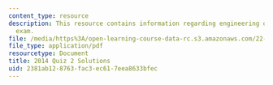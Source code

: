 ```yaml
---
content_type: resource
description: This resource contains information regarding engineering of nuclear reactors
  exam.
file: /media/https%3A/open-learning-course-data-rc.s3.amazonaws.com/22-312-engineering-of-nuclear-reactors-fall-2015/2381ab128763fac3ec617eea8633bfec_MIT22_312F15_quiz2_2014Sol.pdf
file_type: application/pdf
resourcetype: Document
title: 2014 Quiz 2 Solutions
uid: 2381ab12-8763-fac3-ec61-7eea8633bfec
---
```

